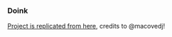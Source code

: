 ### Doink

[Project is replicated from here](https://github.com/macovedj/doink), credits to @macovedj!